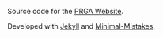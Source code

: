 Source code for the [PRGA Website](https://parallel.princeton.edu/prga).

Developed with [Jekyll](https://jekyllrb.com/) and
[Minimal-Mistakes](https://mmistakes.github.io/minimal-mistakes/).
